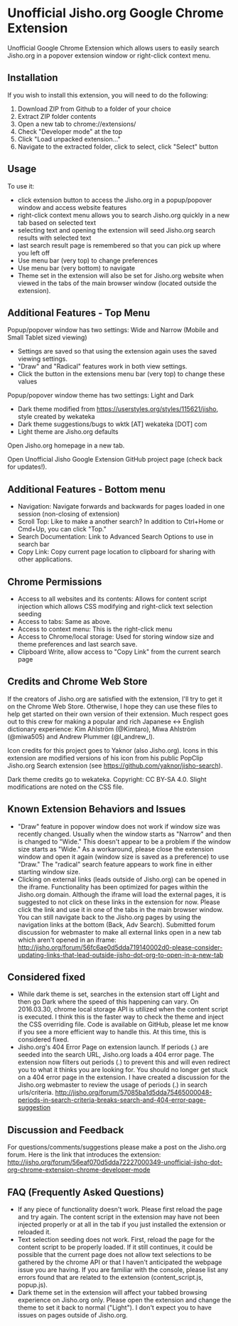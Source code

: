 # Unofficial Jisho.org Google Chrome Extension

Unofficial Google Chrome Extension which allows users to easily search Jisho.org in a popover extension window or right-click context menu.

## Installation
If you wish to install this extension, you will need to do the following:

1. Download ZIP from Github to a folder of your choice
2. Extract ZIP folder contents
3. Open a new tab to chrome://extensions/
4. Check "Developer mode" at the top
5. Click "Load unpacked extension..."
6. Navigate to the extracted folder, click to select, click "Select" button


## Usage
To use it:
- click extension button to access the Jisho.org in a popup/popover window and access website features
- right-click context menu allows you to search Jisho.org quickly in a new tab based on selected text
- selecting text and opening the extension will seed Jisho.org search results with selected text
- last search result page is remembered so that you can pick up where you left off
- Use menu bar (very top) to change preferences
- Use menu bar (very bottom) to navigate
- Theme set in the extension will also be set for Jisho.org website when viewed in the tabs of the main browser window (located outside the extension).


## Additional Features - Top Menu
Popup/popover window has two settings: Wide and Narrow (Mobile and Small Tablet sized viewing)
 - Settings are saved so that using the extension again uses the saved viewing settings.
 - "Draw" and "Radical" features work in both view settings.
 - Click the button in the extensions menu bar (very top) to change these values
 
Popup/popover window theme has two settings: Light and Dark
 - Dark theme modified from https://userstyles.org/styles/115621/jisho, style created by wekateka
 - Dark theme suggestions/bugs to wktk [AT] wekateka [DOT] com
 - Light theme are Jisho.org defaults

Open Jisho.org homepage in a new tab.

Open Unofficial Jisho Google Extension GitHub project page (check back for updates!).


## Additional Features - Bottom menu
- Navigation: Navigate forwards and backwards for pages loaded in one session (non-closing of extension)
- Scroll Top: Like to make a another search? In addition to Ctrl+Home or Cmd+Up, you can click "Top."
- Search Documentation: Link to Advanced Search Options to use in search bar
- Copy Link: Copy current page location to clipboard for sharing with other applications.


## Chrome Permissions
 - Access to all websites and its contents: Allows for content script injection which allows CSS modifying and right-click text selection seeding
 - Access to tabs: Same as above.
 - Access to context menu: This is the right-click menu
 - Access to Chrome/local storage: Used for storing window size and theme preferences and last search save.
 - Clipboard Write, allow access to "Copy Link" from the current search page


## Credits and Chrome Web Store
If the creators of Jisho.org are satisfied with the extension, I'll try to get it on the Chrome Web Store. Otherwise, I hope they can use these files to help get started on their own version of their extension. Much respect goes out to this crew for making a popular and rich Japanese <-> English dictionary experience: Kim Ahlström (@Kimtaro), Miwa Ahlström (@miwa505) and Andrew Plummer (@l_andrew_l).

Icon credits for this project goes to Yaknor (also Jisho.org). Icons in this extension are modified versions of his icon from his public PopClip Jisho.org Search extension (see https://github.com/yaknor/jisho-search).

Dark theme credits go to wekateka. Copyright: CC BY-SA 4.0. Slight modifications are noted on the CSS file.


## Known Extension Behaviors and Issues
 - "Draw" feature in popover window does not work if window size was recently changed. Usually when the window starts as "Narrow" and then is changed to "Wide." This doesn't appear to be a problem if the window size starts as "Wide." As a workaround, please close the extension window and open it again (window size is saved as a preference) to use "Draw." The "radical" search feature appears to work fine in either starting window size.
 - Clicking on external links (leads outside of Jisho.org) can be opened in the iframe. Functionality has been optimized for pages within the Jisho.org domain. Although the iframe will load the external pages, it is suggested to not click on these links in the extension for now. Please click the link and use it in one of the tabs in the main browser window. You can still navigate back to the Jisho.org pages by using the navigation links at the bottom (Back, Adv Search). Submitted forum discussion for webmaster to make all external links open in a new tab which aren't opened in an iframe: http://jisho.org/forum/56fc6ae0d5dda719140002d0-please-consider-updating-links-that-lead-outside-jisho-dot-org-to-open-in-a-new-tab
 
 
## Considered fixed
 - While dark theme is set, searches in the extension start off Light and then go Dark where the speed of this happening can vary. On 2016.03.30, chrome local storage API is utilized when the content script is executed. I think this is the faster way to check the theme and inject the CSS overriding file. Code is available on GitHub, please let me know if you see a more efficient way to handle this. At this time, this is considered fixed.
 - Jisho.org's 404 Error Page on extension launch. If periods (.) are seeded into the search URL, Jisho.org loads a 404 error page. The extension now filters out periods (.) to prevent this and will even redirect you to what it thinks you are looking for. You should no longer get stuck on a 404 error page in the extension. I have created a discussion for the Jisho.org webmaster to review the usage of periods (.) in search urls/criteria. http://jisho.org/forum/57085ba1d5dda75465000048-periods-in-search-criteria-breaks-search-and-404-error-page-suggestion
 
 
## Discussion and Feedback
For questions/comments/suggestions please make a post on the Jisho.org forum. Here is the link that introduces the extension: http://jisho.org/forum/56eaf070d5dda72227000349-unofficial-jisho-dot-org-chrome-extension-chrome-developer-mode
 

## FAQ (Frequently Asked Questions)
 - If any piece of functionality doesn't work. Please first reload the page and try again. The content script in the extension may have not been injected properly or at all in the tab if you just installed the extension or reloaded it.
 - Text selection seeding does not work. First, reload the page for the content script to be properly loaded. If it still continues, it could be possible that the current page does not allow text selections
 to be gathered by the chrome API or that I haven't anticipated the webpage issue you are having. If you are familiar with the console, please list any errors found that are related to the extension (content_script.js, popup.js).
 - Dark theme set in the extension will affect your tabbed browsing experience on Jisho.org only. Please open the extension and change the theme to set it back to normal ("Light"). I don't expect you to have issues on pages outside of Jisho.org.